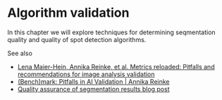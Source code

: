 # Algorithm validation

In this chapter we will explore techniques for determining seqmentation quality and quality of spot detection algorithms.

See also
* [Lena Maier-Hein, Annika Reinke, et al. Metrics reloaded: Pitfalls and recommendations for image analysis validation
](https://arxiv.org/abs/2206.01653)
* [(Bench)mark: Pitfalls in AI Validation | Annika Reinke](https://www.youtube.com/watch?v=HnRcKln5amw)
* [Quality assurance of segmentation results blog post](https://focalplane.biologists.com/2023/04/13/quality-assurance-of-segmentation-results/)
